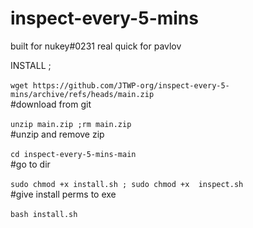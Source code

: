 # inspect-every-5-mins

built for nukey#0231 real quick for pavlov 

INSTALL ;<hhr><br><br>
`wget https://github.com/JTWP-org/inspect-every-5-mins/archive/refs/heads/main.zip`<br>
  #download from git<br><br>
`unzip main.zip ;rm main.zip`<br>
  #unzip and remove zip<br><br>
`cd inspect-every-5-mins-main`<br>
  #go to dir <br><br>
`sudo chmod +x install.sh ; sudo chmod +x  inspect.sh`<br>
  #give install perms to exe <br><br>
 `bash install.sh`<br>
